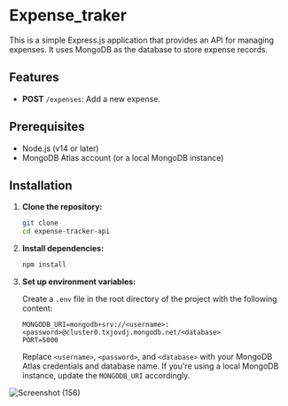 ﻿# Expense_traker


This is a simple Express.js application that provides an API for managing expenses. It uses MongoDB as the database to store expense records.

## Features


- **POST** `/expenses`: Add a new expense.

## Prerequisites

- Node.js (v14 or later)
- MongoDB Atlas account (or a local MongoDB instance)

## Installation

1. **Clone the repository:**

    ```bash
    git clone 
    cd expense-tracker-api
    ```

2. **Install dependencies:**

    ```bash
    npm install
    ```

3. **Set up environment variables:**

    Create a `.env` file in the root directory of the project with the following content:

    ```env
    MONGODB_URI=mongodb+srv://<username>:<password>@cluster0.txjovdj.mongodb.net/<database>
    PORT=5000
    ```

    Replace `<username>`, `<password>`, and `<database>` with your MongoDB Atlas credentials and database name. If you're using a local MongoDB instance, update the `MONGODB_URI` accordingly.




![Screenshot (156)](https://github.com/user-attachments/assets/e369cca7-02d1-4d37-8adb-be13d864f72d)

